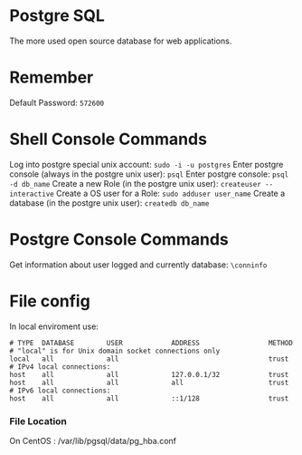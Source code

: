 # Postgre SQL
The more used open source database for web applications.

# Remember
Default Password: ```572600```

# Shell Console Commands
Log into postgre special unix account: ```sudo -i -u postgres```
Enter postgre console (always in the postgre unix user): ```psql```
Enter postgre console: ```psql -d db_name```
Create a new Role (in the postgre unix user): ```createuser --interactive```
Create a OS user for a Role: ```sudo adduser user_name```
Create a database (in the postgre unix user): ```createdb db_name```

# Postgre Console Commands
Get information about user logged and currently database: ```\conninfo```

# File config
In local enviroment use:

```
# TYPE  DATABASE        USER            ADDRESS                 METHOD
# "local" is for Unix domain socket connections only
local   all             all                                     trust
# IPv4 local connections:
host    all             all             127.0.0.1/32            trust
host    all             all             all                     trust
# IPv6 local connections:
host    all             all             ::1/128                 trust
```

### File Location
On CentOS : /var/lib/pgsql/data/pg_hba.conf
